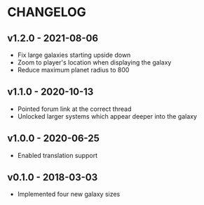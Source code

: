 # CHANGELOG

## v1.2.0 - 2021-08-06

- Fix large galaxies starting upside down
- Zoom to player's location when displaying the galaxy
- Reduce maximum planet radius to 800

## v1.1.0 - 2020-10-13

- Pointed forum link at the correct thread
- Unlocked larger systems which appear deeper into the galaxy

## v1.0.0 - 2020-06-25

- Enabled translation support

## v0.1.0 - 2018-03-03

- Implemented four new galaxy sizes

